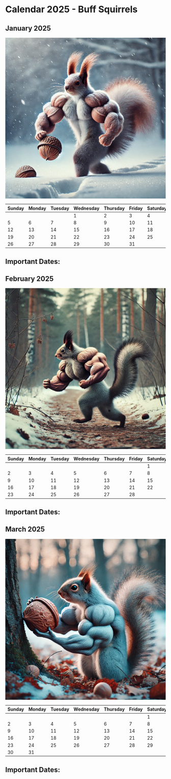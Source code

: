 # Calendar 2025 - Buff Squirrels

## January 2025

![Image](january-2025.webp)

| Sunday | Monday | Tuesday | Wednesday | Thursday | Friday | Saturday |
|--------|--------|---------|-----------|----------|--------|----------|
|        |        |         | 1         | 2        | 3      | 4        |
| 5      | 6      | 7       | 8         | 9        | 10     | 11       |
| 12     | 13     | 14      | 15        | 16       | 17     | 18       |
| 19     | 20     | 21      | 22        | 23       | 24     | 25       |
| 26     | 27     | 28      | 29        | 30       | 31     |          |

Important Dates:
 - 

## February 2025

![Image](february-2025.webp)

| Sunday | Monday | Tuesday | Wednesday | Thursday | Friday | Saturday |
|--------|--------|---------|-----------|----------|--------|----------|
|        |        |         |           |          |        | 1        |
| 2      | 3      | 4       | 5         | 6        | 7      | 8        |
| 9      | 10     | 11      | 12        | 13       | 14     | 15       |
| 16     | 17     | 18      | 19        | 20       | 21     | 22       |
| 23     | 24     | 25      | 26        | 27       | 28     |          |

Important Dates:
 - 

## March 2025

![Image](march-2025.webp)

| Sunday | Monday | Tuesday | Wednesday | Thursday | Friday | Saturday |
|--------|--------|---------|-----------|----------|--------|----------|
|        |        |         |           |          |        | 1        |
| 2      | 3      | 4       | 5         | 6        | 7      | 8        |
| 9      | 10     | 11      | 12        | 13       | 14     | 15       |
| 16     | 17     | 18      | 19        | 20       | 21     | 22       |
| 23     | 24     | 25      | 26        | 27       | 28     | 29       |
| 30     | 31     |         |           |          |        |          |

Important Dates:
 - 
